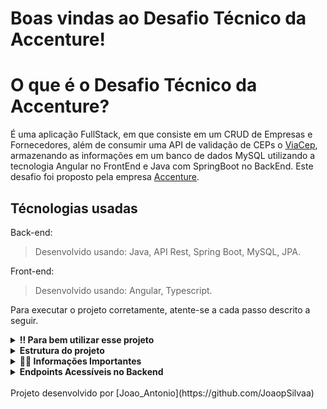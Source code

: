 # Boas vindas ao Desafio Técnico da Accenture!

# O que é o Desafio Técnico da Accenture?

É uma aplicação FullStack, em que consiste em um CRUD de Empresas e Fornecedores, além de consumir uma API de validação de CEPs o [ViaCep](https://viacep.com.br/ws/), armazenando as informações em um banco de dados MySQL utilizando a tecnologia Angular no FrontEnd e Java com SpringBoot no BackEnd. Este desafio foi proposto pela empresa [Accenture](https://www.accenture.com/br-pt).

## Técnologias usadas

Back-end:
> Desenvolvido usando: Java, API Rest, Spring Boot, MySQL, JPA.

Front-end:
> Desenvolvido usando: Angular, Typescript.


Para executar o projeto corretamente, atente-se a cada passo descrito a seguir.

<details>
  <summary><strong>‼️ Para bem utilizar esse projeto</strong></summary><br />

  1. Clone o repositório
  - Utilize o comando: `git clone git@github.com:JoaopSilvaa/Desafio_Accenture.git`<br />
  2. Acesse a pasta do projeto
  - Acesse a pasta Desafio_Accenture com `cd Desafio_Accenture`;<br />
  3. Crie uma nova branch a partir da master
  - Verifique se você está na branch `master`
    * Exemplo: `git branch`
  - Se não estiver, mude para a branch `master`
    * Exemplo: `git checkout master`
  - Crie a branch
    * Exemplo: `git checkout -b joaozinho-desafio-accenture`<br />
  4. Dependências: <br />
    * Atente-se em ter instalado o Java JDK 22^ em seu computador <br />
    * Atente-se em ter instalado o Angular CLI no seu computador para a inicialização do frontend <br />
    * Atente-se em ter instalado o npm em seu computador para a inicialização do frontend <br />
    * Atente-se em ter instalado o MySQL versão 8 no seu computador e criar o banco de dados <br /> 
        - `create database BD_DESAFIO` <br />
    

</details>

<details>
<summary><strong>Estrutura do projeto</strong></summary><br />

O projeto é composto de 3 entidades importantes para sua estrutura:

1️ -> **Banco de dados:**
  - Tem o papel de fornecer dados para o serviço de _backend_.
  - Contém um banco de dados MySQL já configurado pelo _backend_ sendo apenas necessário a criação no seu computador da base de dados com o comando:
  <br /> 
    - `create database BD_DESAFIO` <br />
  - Após a criação da base de dados, vá até a pasta do _backend_ e execute o comando `./mvnw spring-boot:run`, assim o Springboot irá gerar as tabelas no seu banco de dados e estará pronto para consumo <br />

2️ -> **Back-end:**
 - Deve rodar na porta `8080` do localhost;
 - A aplicação é inicializada a partir do comando `./mvnw spring-boot:run` na pasta do _backend_;

3 -> **Front-end:**
  - Assim que você baixar o projeto rode o comando `npm install` na pasta do frontend para **instalar as dependências gerais do projeto**;
  - Deve rodar na porta `4200` do localhost;
  - A aplicação é inicializada a partir do comando `npm start` na pasta do _frontend_;
  

</details>

<details>
  <summary><strong> 👨‍💻 Informações Importantes </strong></summary><br />

  - Para conseguir criar uma empresa ou fornecedor:
    * O CNPJ ou CPF deve ser um valor único no banco de dados;
    * Caso o fornecedor seja pessoa física, também é necessário cadastrar o RG e a data
de nascimento;
    *  Caso a empresa seja do Paraná, não é permitido cadastrar um fornecedor pessoa física
menor de idade

  - Você pode filtrar tanto fornecedores como empresas por Nome e CPF/CNPJ:
</details>

<details>
  <summary id="infos"><strong> Endpoints Acessíveis no Backend</strong></summary><br />

## POST `empresa`
* Endpoint responsável por criar uma empresa, caso todos os dados sejam preenchidos corretamente (como descreve a seção Informações importantes) e registrar no banco de dados.
  - O corpo da requisição deve seguir o formato abaixo:
    ```json
    {
        "cnpj": 12345678000199,
        "nomeFantasia": "Empresa Exemplo",
        "cep": "12345678",
        "logradouro": "Rua Exemplo",
        "bairro": "Bairro Exemplo",
        "cidade": "Cidade Exemplo",
        "estado": "SP",
        "numero": "10A"
    }
    ```

## GET `empresa`
- O endpoint terá a resposta da requisição conforme formato abaixo, retornando todas as empresas cadastradas:
    ```json
    [
        {
            "idEmpresa": 1,
            "cnpj": 12345678000199,
            "nomeFantasia": "Empresa Exemplo",
            "cep": "12345678",
            "logradouro": "Rua Exemplo",
            "bairro": "Bairro Exemplo",
            "cidade": "Cidade Exemplo",
            "estado": "SP",
            "numero": "10A"
        },
        /*...*/
    ]
    ```

## DELETE `empresa/id`
- O endpoint retorna uma resposta de sucesso ou falha:

## POST `fornecedor`
* Endpoint responsável por criar um fornecedor, caso todos os dados sejam preenchidos corretamente (como descreve a seção Informações importantes) e registrar no banco de dados.
  - O corpo da requisição deve seguir o formato abaixo:
    ```json
    {
        "cnpj_CPF": 12345678900,
        "nome": "João Silva",
        "rg": 123456789,
        "data_de_Nascimento": "01/01/1990",
        "email": "joao.silva@example.com",
        "cep": "12345678",
        "logradouro": "Rua das Flores",
        "bairro": "Centro",
        "cidade": "São Paulo",
        "estado": "SP",
        "numero": "10A"
    }
    ```

## GET `fornecedor`
- O endpoint terá a resposta da requisição conforme formato abaixo, retornando todas os fornecedores cadastrados:
    ```json
    [
        {
            "idFornecedor": 1,
            "cnpj_CPF": 12345678900,
            "nome": "João Silva",
            "rg": 123456789,
            "data_de_Nascimento": "01/01/1990",
            "email": "joao.silva@example.com",
            "cep": "12345678",
            "logradouro": "Rua das Flores",
            "bairro": "Centro",
            "cidade": "São Paulo",
            "estado": "SP",
            "numero": "10A"
        },
        /*...*/
    ]
    ```

## DELETE `fornecedor/id`
- O endpoint retorna uma resposta de sucesso ou falha:

</details>

<br />
Projeto desenvolvido por [Joao_Antonio](https://github.com/JoaopSilvaa)

